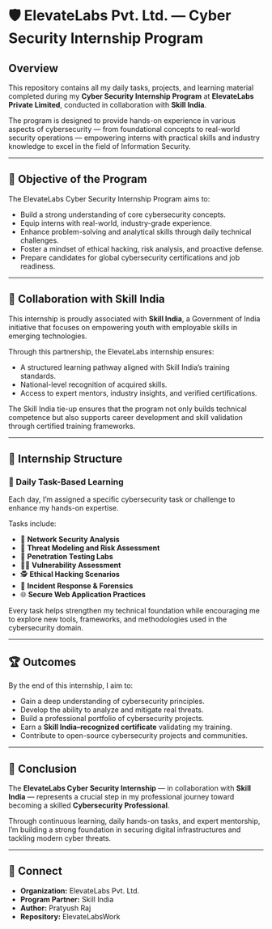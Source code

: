 # 🛡️ ElevateLabs Pvt. Ltd. — Cyber Security Internship Program

## Overview

This repository contains all my daily tasks, projects, and learning material completed during my **Cyber Security Internship Program** at **ElevateLabs Private Limited**, conducted in collaboration with **Skill India**.

The program is designed to provide hands-on experience in various aspects of cybersecurity — from foundational concepts to real-world security operations — empowering interns with practical skills and industry knowledge to excel in the field of Information Security.

---

## 🎯 Objective of the Program

The ElevateLabs Cyber Security Internship Program aims to:

* Build a strong understanding of core cybersecurity concepts.
* Equip interns with real-world, industry-grade experience.
* Enhance problem-solving and analytical skills through daily technical challenges.
* Foster a mindset of ethical hacking, risk analysis, and proactive defense.
* Prepare candidates for global cybersecurity certifications and job readiness.

---

## 🤝 Collaboration with Skill India

This internship is proudly associated with **Skill India**, a Government of India initiative that focuses on empowering youth with employable skills in emerging technologies.

Through this partnership, the ElevateLabs internship ensures:

* A structured learning pathway aligned with Skill India’s training standards.
* National-level recognition of acquired skills.
* Access to expert mentors, industry insights, and verified certifications.

The Skill India tie-up ensures that the program not only builds technical competence but also supports career development and skill validation through certified training frameworks.

---

## 🧩 Internship Structure

### 📅 Daily Task-Based Learning

Each day, I’m assigned a specific cybersecurity task or challenge to enhance my hands-on expertise.

Tasks include:

* 🔐 **Network Security Analysis**
* 🧠 **Threat Modeling and Risk Assessment**
* 🧰 **Penetration Testing Labs**
* 🧑‍💻 **Vulnerability Assessment**
* 🕵️ **Ethical Hacking Scenarios**
* 🧾 **Incident Response & Forensics**
* 🌐 **Secure Web Application Practices**

Every task helps strengthen my technical foundation while encouraging me to explore new tools, frameworks, and methodologies used in the cybersecurity domain.

---


## 🏆 Outcomes

By the end of this internship, I aim to:

* Gain a deep understanding of cybersecurity principles.
* Develop the ability to analyze and mitigate real threats.
* Build a professional portfolio of cybersecurity projects.
* Earn a **Skill India–recognized certificate** validating my training.
* Contribute to open-source cybersecurity projects and communities.

---

## 🧭 Conclusion

The **ElevateLabs Cyber Security Internship** — in collaboration with **Skill India** — represents a crucial step in my professional journey toward becoming a skilled **Cybersecurity Professional**.

Through continuous learning, daily hands-on tasks, and expert mentorship, I’m building a strong foundation in securing digital infrastructures and tackling modern cyber threats.

---

## 🔗 Connect

* **Organization:** ElevateLabs Pvt. Ltd.
* **Program Partner:** Skill India
* **Author:** Pratyush Raj
* **Repository:** ElevateLabsWork

